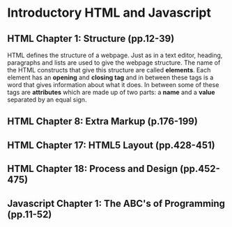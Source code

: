 # Introductory HTML and Javascript

## HTML Chapter 1: Structure (pp.12-39)
HTML defines the structure of a webpage. Just as in a text editor, heading, paragraphs and lists are used to give the webpage structure. The name of the HTML constructs that give this structure are called **elements**. Each element has an **opening** and **closing tag** and in between these tags is a word that gives information about what it does. In between some of these tags are **attributes** which are made up of two parts: a **name** and a **value** separated by an equal sign.

## HTML Chapter 8: Extra Markup (p.176-199)

## HTML Chapter 17: HTML5 Layout (pp.428-451)

## HTML Chapter 18: Process and Design (pp.452-475)

## Javascript Chapter 1: The ABC's of Programming (pp.11-52)